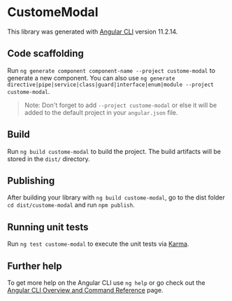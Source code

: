 # CustomeModal

This library was generated with [Angular CLI](https://github.com/angular/angular-cli) version 11.2.14.

## Code scaffolding

Run `ng generate component component-name --project custome-modal` to generate a new component. You can also use `ng generate directive|pipe|service|class|guard|interface|enum|module --project custome-modal`.
> Note: Don't forget to add `--project custome-modal` or else it will be added to the default project in your `angular.json` file. 

## Build

Run `ng build custome-modal` to build the project. The build artifacts will be stored in the `dist/` directory.

## Publishing

After building your library with `ng build custome-modal`, go to the dist folder `cd dist/custome-modal` and run `npm publish`.

## Running unit tests

Run `ng test custome-modal` to execute the unit tests via [Karma](https://karma-runner.github.io).

## Further help

To get more help on the Angular CLI use `ng help` or go check out the [Angular CLI Overview and Command Reference](https://angular.io/cli) page.
